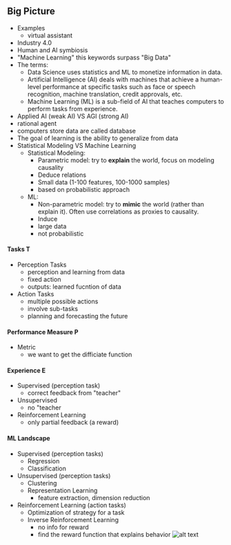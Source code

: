 Big Picture
-----------

- Examples
  - virtual assistant
- Industry 4.0
- Human and AI symbiosis
- "Machine Learning" this keywords surpass "Big Data"
- The terms:
  - Data Science uses statistics and ML to monetize information in data.
  - Artificial Intelligence (AI) deals with machines that achieve a human-level performance at specific tasks such as face or speech recognition, machine translation, credit approvals, etc.
  - Machine Learning (ML) is a sub-field of AI that teaches computers to perform tasks from experience.
- Applied AI (weak AI) VS AGI (strong AI)
- rational agent
- computers store data are called database
- The goal of learning is the ability to generalize from data
- Statistical Modeling VS Machine Learning
  - Statistical Modeling:
    - Parametric model: try to **explain** the world, focus on modeling causality
    - Deduce relations
    - Small data (1-100 features, 100-1000 samples)
    - based on probabilistic approach
  - ML:
    - Non-parametric model: try to **mimic** the world (rather than explain it). Often use correlations as proxies to causality.
    - Induce
    - large data
    - not probabilistic
    
#### Tasks T
- Perception Tasks
  - perception and learning from data
  - fixed action
  - outputs: learned fucntion of data
- Action Tasks
  - multiple possible actions
  - involve sub-tasks
  - planning and forecasting the future
#### Performance Measure P
- Metric
  - we want to get the difficiate function
#### Experience E
- Supervised (perception task)
  - correct feedback from "teacher"
- Unsupervised
  - no "teacher
- Reinforcement Learning
  - only partial feedback (a reward)

#### ML Landscape
- Supervised (perception tasks)
  - Regression
  - Classification
- Unsupervised (perception tasks)
  - Clustering
  - Representation Learning
    - feature extraction, dimension reduction
- Reinforcement Learning (action tasks)
  - Optimization of strategy for a task
  - Inverse Reinforcement Learning
    - no info for reward
    - find the reward function that explains behavior
![alt text](https://raw.githubusercontent.com/kin-cs/data_science_notebooks/master/ML_and_RL_in_Finance/imgs/Screen%20Shot%202018-07-16%20at%205.43.08%20PM.jpg?token=AZ9R99Mgd9FzePeWQ44gtESlX6H0DBRgks5bVaOgwA%3D%3D)
    
